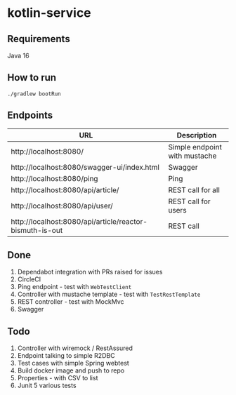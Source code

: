 # kotlin-service

## Requirements 
Java 16

## How to run
`./gradlew bootRun`

## Endpoints

| URL       | Description                   |
|-----------|-------------------------------|
| http://localhost:8080/ | Simple endpoint with mustache |
| http://localhost:8080/swagger-ui/index.html | Swagger |
| http://localhost:8080/ping | Ping   |
| http://localhost:8080/api/article/ | REST call for all |
| http://localhost:8080/api/user/ | REST call for users |
| http://localhost:8080/api/article/reactor-bismuth-is-out | REST call                     |


## Done

1. Dependabot integration with PRs raised for issues
2. CircleCI
3. Ping endpoint - test with `WebTestClient`
4. Controller with mustache template - test with `TestRestTemplate`
5. REST controller - test with MockMvc
6. Swagger


## Todo

1. Controller with wiremock / RestAssured
2. Endpoint talking to simple R2DBC
3. Test cases with simple Spring webtest
4. Build docker image and push to repo
5. Properties - with CSV to list
6. Junit 5 various tests
